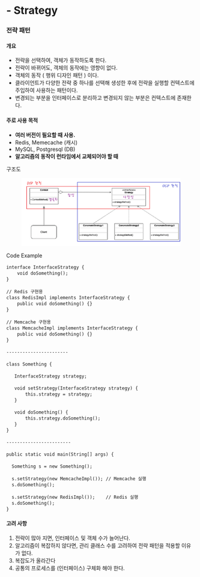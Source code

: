 # - Strategy

### 전략 패턴

#### 개요

* 전략을 선택하여, 객체가 동작하도록 한다.
* 전략이 바뀌어도, 객체의 동작에는 영향이 없다.
* 객체의 동작 ( 행위 디자인 패턴 ) 이다.
* 클라이언트가 다양한 전략 중 하나를 선택해 생성한 후에 전략을 실행할 컨텍스트에 주입하여 사용하는 패턴이다.
* 변경되는 부분을 인터페이스로 분리하고 변경되지 않는 부분은 컨텍스트에 존재한다.

#### 주로 사용 목적

* **여러 버전이 필요할 때 사용.**
* Redis, Memecache (캐시)
* MySQL, Postgresql (DB)
* **알고리즘의 동작이 런타임에서 교체되어야 할 때**

구조도

<figure><img src="../../../.gitbook/assets/image (10) (1).png" alt=""><figcaption></figcaption></figure>

Code Example

```
interface InterfaceStrategy {
    void doSomething();
}

// Redis 구현용
class RedisImpl implements InterfaceStrategy {
    public void doSomething() {}
}

// Memcache 구현용
class MemcacheImpl implements InterfaceStrategy {
    public void doSomething() {}
}

-----------------------

class Something {

   InterfaceStrategy strategy;
   
   void setStrategy(InterfaceStrategy strategy) {
	   this.strategy = strategy;
   }
   
   void doSomething() {
	   this.strategy.doSomething();
   }
}

------------------------

public static void main(String[] args) {

  Something s = new Something();
  
  s.setStrategy(new MemcacheImpl()); // Memcache 실행
  s.doSomething();
  
  s.setStrategy(new RedisImpl());    // Redis 실행
  s.doSomething();
}
```

#### 고려 사항

1. 전략이 많아 지면, 인터페이스 및 객체 수가 늘어난다.
2. 알고리즘이 복잡하지 않다면, 관리 클래스 수를 고려하여 전략 패턴을 적용할 이유가 없다.
3. 복잡도가 올라간다
4. 공통의 프로세스를 (인터페이스) 구체화 해야 한다.

